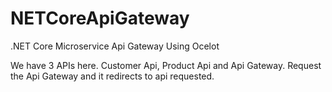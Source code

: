 # NETCoreApiGateway
.NET Core Microservice Api Gateway Using Ocelot 

We have 3 APIs here. Customer Api, Product Api and Api Gateway. Request the Api Gateway and it redirects to api requested. 
